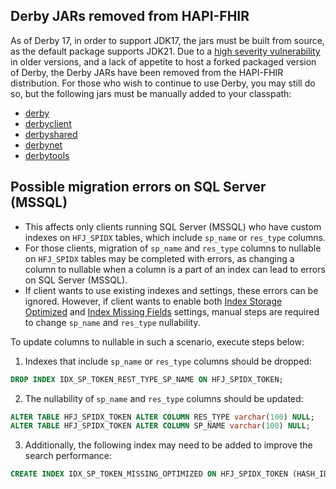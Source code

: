 ## Derby JARs removed from HAPI-FHIR 
As of Derby 17, in order to support JDK17, the jars must be built from source, as the default package supports JDK21. Due to a [high severity vulnerability](https://github.com/hapifhir/hapi-fhir/issues/5471) in older versions, and a lack of appetite to host 
a forked packaged version of Derby, the Derby JARs have been removed from the HAPI-FHIR distribution. For those who wish to continue to use Derby, you may still do so, but the following jars must be manually added
to your classpath: 

- [derby](https://mvnrepository.com/artifact/org.apache.derby/derby)
- [derbyclient](https://mvnrepository.com/artifact/org.apache.derby/derbyclient)
- [derbyshared](https://mvnrepository.com/artifact/org.apache.derby/derbyshared) 
- [derbynet](https://mvnrepository.com/artifact/org.apache.derby/derbynet)
- [derbytools](https://mvnrepository.com/artifact/org.apache.derby/derbytools)

## Possible migration errors on SQL Server (MSSQL)

* This affects only clients running SQL Server (MSSQL) who have custom indexes on `HFJ_SPIDX` tables, which
  include `sp_name` or `res_type` columns.
* For those clients, migration of `sp_name` and `res_type` columns to nullable on `HFJ_SPIDX` tables may be completed with errors, as changing a column to nullable when a column is a
  part of an index can lead to errors on SQL Server (MSSQL).
* If client wants to use existing indexes and settings, these errors can be ignored. However, if client wants to enable both [Index Storage Optimized](/hapi-fhir/apidocs/hapi-fhir-jpaserver-model/ca/uhn/fhir/jpa/model/entity/StorageSettings.html#setIndexStorageOptimized(boolean))
   and [Index Missing Fields](/hapi-fhir/apidocs/hapi-fhir-jpaserver-model/ca/uhn/fhir/jpa/model/entity/StorageSettings.html#getIndexMissingFields()) settings, manual steps are required to change `sp_name` and `res_type` nullability.

To update columns to nullable in such a scenario, execute steps below:

1. Indexes that include `sp_name` or `res_type` columns should be dropped:
```sql
DROP INDEX IDX_SP_TOKEN_REST_TYPE_SP_NAME ON HFJ_SPIDX_TOKEN;
```
2.  The nullability of `sp_name` and `res_type` columns should be updated:

```sql
ALTER TABLE HFJ_SPIDX_TOKEN ALTER COLUMN RES_TYPE varchar(100) NULL;
ALTER TABLE HFJ_SPIDX_TOKEN ALTER COLUMN SP_NAME varchar(100) NULL;
```
3. Additionally, the following index may need to be added to improve the search performance:
```sql
CREATE INDEX IDX_SP_TOKEN_MISSING_OPTIMIZED ON HFJ_SPIDX_TOKEN (HASH_IDENTITY, SP_MISSING, RES_ID, PARTITION_ID);
```

